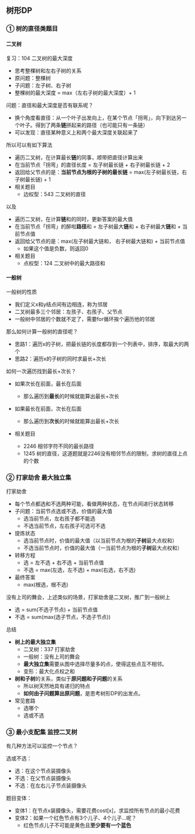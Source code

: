
## 树形DP

### ① 树的直径类题目

#### 二叉树

复习：104 二叉树的最大深度

- 思考整棵树和左右子树的关系
- 原问题：整棵树
- 子问题：左子树、右子树
- 整棵树的最大深度 = max（左右子树的最大深度）+ 1

问题：直径和最大深度是否有联系呢？

- 换个角度看直径：从一个叶子出发向上，在某个节点「拐弯」，向下到达另一个叶子。得到了两条**链**拼起来的路径（也可能只有一条链）
- 可以发现：直径某种意义上和两个最大深度关联起来了

所以可以有如下算法

- 遍历二叉树，在计算最长**链**的同事，顺带把直径计算出来
- 在当前节点「拐弯」的直径长度 = 左子树最长链 + 右子树最长链 + 2
- 返回给父节点的是：**当前节点为根的子树的最长链** = max(左子树最长链，右子树最长链) + 1
- 相关题目 
  - 边权型：543 二叉树的直径

以及
- 遍历二叉树，在计算**链**和的同时，更新答案的最大值
- 在当前节点「拐弯」的醉啦**路径**和 = 左子树最大**链**和 + 右子树最大**链**和 + 当前节点值
- 返回给父节点的是：max(左子树最大链和， 右子树最大链和) + 当前节点值
  - 如果这个值是负数，则返回0
- 相关题目
  - 点权型：124 二叉树中的最大路径和

#### 一般树

一般树的性质

- 我们定义x和y结点间有边相连，称为邻居
- 二叉树最多三个邻居：左孩子、右孩子、父节点
- 一般树中邻居的个数就不定了，需要for循环挨个遍历他的邻居

那么如何计算一般树的直径呢？

- 思路1：遍历x的子树，把最长链的长度都存到一个列表中，排序，取最大的两个
- 思路2：遍历x的子树的同时求最长+次长

如何一次遍历找到最长+次长？
- 如果次长在前面，最长在后面
  - 那么遍历到**最长**的时候就能算出最长+次长
- 如果最长在前面，次长在后面
  - 那么遍历到**次长**的时候就能算出最长+次长

- 相关题目
  - 2246 相邻字符不同的最长路径
  - 1245 树的直径，这道题就是2246没有相邻节点的限制，求树的直径上点的个数

### ② 打家劫舍 最大独立集

打家劫舍

- 每个节点都选和不选两种可能，看做两种状态，在节点间进行状态转移
- 子问题：当前节点选或不选，价值的最大值
  - 选当前节点，左右孩子都不能选
  - 不选当前节点，左右孩子可选可不选
- 提炼状态
  - 选当前节点时，价值的最大值（以当前节点为根的**子树**最大点权和）
  - 不选当前节点时，价值的最大值（一当前节点为根的**子树**最大点权和）
- 转移方程
  - 选 = 左不选 + 右不选 + 当前节点值
  - 不选 = max(左选，左不选) + max(右选，右不选)
- 最终答案
  - max(根选，根不选)

没有上司的舞会，上述类似的场景，打家劫舍是二叉树，推广到一般树上

- 选 = sum(不选子节点) + 当前节点值
- 不选 = sum(max(选子节点，不选子节点))

总结

- **树上的最大独立集**
  - 二叉树：337 打家劫舍
  - 一般树：没有上司的舞会
  - **最大独立集**需要从图中选择尽量多的点，使得这些点互不相邻。
  - 变形：最大化点权之和
- **树和子树**的关系，类似于**原问题和子问题**的关系
  - 所以树天然地具有递归的特点
  - **如何由子问题算出原问题**，是思考树形DP的出发点。
- 常见套路
  - 选哪个
  - 选或不选

### ③ 最小支配集 监控二叉树

有几种方法可以监控一个节点？

选或不选：

- 选：在这个节点装摄像头
- 不选：在父节点装摄像头
- 不选：在左右儿子节点装摄像头

题目变体：
- 变体1：在节点x装摄像头，需要花费cost[x]，求监控所有节点的最小花费
- 变体2：如果一个红色节点有3个儿子、4个儿子...呢？
  - 红色节点儿子不可能是黄色且**至少要有一个蓝色**

